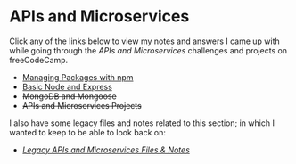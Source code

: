 # APIs and Microservices

Click any of the links below to view my notes and answers I came up with while going through the *APIs and Microservices* challenges and projects on freeCodeCamp.

- [Managing Packages with npm](https://github.com/Squibs/freeCodeCamp/tree/master/5.%20Apis%20and%20Microservices/1.%20Managing%20Packages%20with%20npm.md#managing-packages-with-npm)
- [Basic Node and Express](https://github.com/Squibs/freeCodeCamp/tree/master/5.%20Apis%20and%20Microservices/2.%20Basic%20Node%20and%20Express.md#basic-node-and-express)
- ~~MongoDB and Mongoose~~
- ~~APIs and Microservices Projects~~

I also have some legacy files and notes related to this section; in which I wanted to keep to be able to look back on:

- *[Legacy APIs and Microservices Files & Notes](https://github.com/Squibs/freeCodeCamp/tree/master/5.%20APIs%20and%20Microservices/Legacy%20APIs%20and%20Microservices%20Files%20%26%20Notes/json-apis-and-ajax)*
